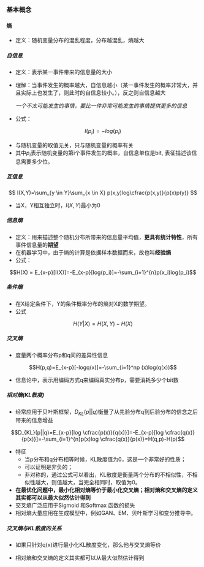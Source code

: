 

### 基本概念



#### 熵

- 定义：随机变量分布的混乱程度，分布越混乱，熵越大

##### 自信息

- 定义：表示某一事件带来的信息量的大小

- 理解：当事件发生的概率越大，自信息越小（某一事件发生的概率非常大，并且实际上也发生了，则此时的自信息较小。），反之则自信息越大

  *一个不太可能发生的事情，要比一件非常可能发生的事情提供更多的信息*

- 公式：

$$I(p_i)=-log(p_i)$$

- 与随机变量的取值无关，只与随机变量的概率有关
- 其中$p_i$表示随机变量的第i个事件发生的概率，自信息单位是bit, 表征描述该信息需要多少位。

##### 互信息

$$
I(X,Y)=\sum_{y \in Y}\sum_{x \in X} p(x,y)log\cfrac{p(x,y)}{p(x)p(y)}
$$

- 当X，Y相互独立时，$I(X,Y)$最小为0

##### 信息熵

- 定义：用来描述整个随机分布所带来的信息量平均值，**更具有统计特性**，所有事件信息量的**期望**
- 在机器学习中，由于熵的计算是依据样本数据而来，故也叫**经验熵**
- 公式：

$$H(X) = E_{x-p}[I(X)]=-E_{x-p}[log(p_i)]=-\sum_{i=1}^{n}p(x_i)log(p_i)$$

##### 条件熵

- 在X给定条件下，Y的条件概率分布的熵对X的数学期望。
- 公式

$$H(Y|X) = H(X,Y) - H(X)$$

##### 交叉熵

- 度量两个概率分布p和q间的差异性信息

$$H(p,q)=E_{x-p}[-logq(x)]=-\sum_{i=1}^np
(x)log(q(x))$$

- 信息论中，表示用编码方式q来编码真实分布p，需要消耗多少个bit数

##### 相对熵(KL散度)

- 经常应用于贝叶斯框架，$D_{KL}(p||q)$衡量了从先验分布q到后验分布的信念之后带来的信息增益

$$D_{KL}(p||q)=E_{x-p}[log \cfrac{p(x)}{q(x)}]=-E_{x-p}[log \cfrac{q(x)}{p(x)}]=-\sum_{i=1}^{n}p(x)log \cfrac{q(x)}{p(x)}=H(q,p)-H(p)$$

- 特征
  - 当p分布和q分布相等时候，KL散度值为0，这是一个非常好的性质；
  - 可以证明是非负的；
  - 非对称的，通过公式可以看出，KL散度是衡量两个分布的不相似性，不相似性越大，则值越大，当完全相同时，取值为0。
- **在最优化问题中，最小化相对熵等价于最小化交叉熵；相对熵和交叉熵的定义其实都可以从最大似然估计得到**
- 交叉熵广泛应用于Sigmoid 和Softmax 函数的损失
- 相对熵大量应用在生成模型中，例如GAN、EM、贝叶斯学习和变分推导中。

##### 交叉熵与KL散度的关系

- 如果只针对q(x)进行最小化KL散度变化，那么他与交叉熵等价

- 相对熵和交叉熵的定义其实都可以从最大似然估计得到
